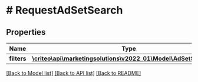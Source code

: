 # # RequestAdSetSearch

## Properties

Name | Type | Description | Notes
------------ | ------------- | ------------- | -------------
**filters** | [**\criteo\api\marketingsolutions\v2022_01\Model\AdSetSearchFilter**](AdSetSearchFilter.md) |  | [optional]

[[Back to Model list]](../../README.md#models) [[Back to API list]](../../README.md#endpoints) [[Back to README]](../../README.md)
